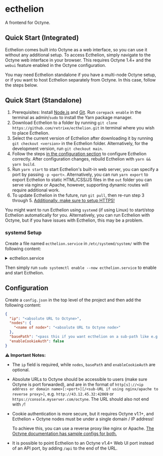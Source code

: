 # ecthelion

A frontend for Octyne.

## Quick Start (Integrated)

Ecthelion comes built into Octyne as a web interface, so you can use it without any additional setup. To access Ecthelion, simply navigate to the Octyne web interface in your browser. This requires Octyne 1.4+ and the `webui` feature enabled in the Octyne configuration.

You may need Ecthelion standalone if you have a multi-node Octyne setup, or if you want to host Ecthelion separately from Octyne. In this case, follow the steps below.

## Quick Start (Standalone)

1. Prerequisites: Install [Node.js](https://nodejs.dev/en/download/) and [Git](https://www.atlassian.com/git/tutorials/install-git). Run `corepack enable` in the terminal as admin/`sudo` to install the Yarn package manager.
2. Download Ecthelion to a folder by running `git clone https://github.com/retrixe/ecthelion.git` in terminal where you wish to place Ecthelion.
3. Select the current version of Ecthelion after downloading it by running `git checkout <version>` in the Ecthelion folder. Alternatively, for the development version, run `git checkout main`.
4. Follow the steps [in the configuration section](https://github.com/retrixe/ecthelion#configuration) to configure Ecthelion correctly. After configuration changes, rebuild Ecthelion with `yarn && yarn build`.
5. Run `yarn start` to start Ecthelion's built-in web server, you can specify a port by passing `-p <port>`. Alternatively, you can run `yarn export` to export Ecthelion to static HTML/CSS/JS files in the `out` folder you can serve via nginx or Apache, however, supporting dynamic routes will require additional work.
6. To update Ecthelion in the future, run `git pull`, then re-run step 3 through 5. [Additionally, make sure to setup HTTPS!](https://github.com/retrixe/ecthelion#https-setup)

You might want to run Ecthelion using `systemd` (if using Linux) to start/stop Ecthelion automatically for you. Alternatively, you can run Ecthelion with Octyne, but if you have issues with Ecthelion, this may be a problem.

### systemd Setup

Create a file named `ecthelion.service` in `/etc/systemd/system/` with the following content:

<details>
<summary>ecthelion.service</summary>

```ini
[Unit]
Description=Ecthelion
After=network.target
StartLimitIntervalSec=0

[Service]
Type=simple
Restart=on-failure
RestartSec=1
# Replace `abcxyz` with your Linux account username.
User=abcxyz
WorkingDirectory=/home/abcxyz/ecthelion/
ExecStart=/usr/bin/env yarn start -p 4200

[Install]
WantedBy=multi-user.target
```

</details>

Then simply run `sudo systemctl enable --now ecthelion.service` to enable and start Ecthelion.

## Configuration

Create a `config.json` in the top level of the project and then add the following content:

```json
{
  "ip": "<absolute URL to Octyne>",
  "nodes": {
    "<name of node>": "<absolute URL to Octyne node>"
  },
  "basePath": "<pass this if you want ecthelion on a sub-path like e.g. /ecthelion>",
  "enableCookieAuth": false
}
```

**⚠️ Important Notes:**

- The `ip` field is required, while `nodes`, `basePath` and `enableCookieAuth` are optional.
- Absolute URLs to Octyne should be accessible to users (make sure Octyne is port forwarded), and are in the format of `http[s]://<ip address or domain name>[:<port>][/<sub-URL if using nginx/apache to reverse proxy>]`, e.g. `http://43.12.45.32:42069` or `https://console.myserver.com/octyne`. The URL should also not end with `/`!
- Cookie authentication is more secure, but it requires Octyne v1.1+, and Ecthelion + Octyne nodes must be under a single domain / IP address!

  To achieve this, you can use a reverse proxy like nginx or Apache. [The Octyne documentation has sample configs for both.](https://github.com/retrixe/octyne#https-setup)
- It is possible to point Ecthelion to an Octyne v1.4+ Web UI port instead of an API port, by adding `/api` to the end of the URL.
